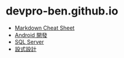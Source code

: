 # devpro-ben.github.io

* [Markdown Cheat Sheet](markdown-cheat-sheet.md)
* [Android 開發](Android/Readme.md)
* [SQL Server](SqlServer/Readme.md)
* [設式設計](Programming/Readme.md)

